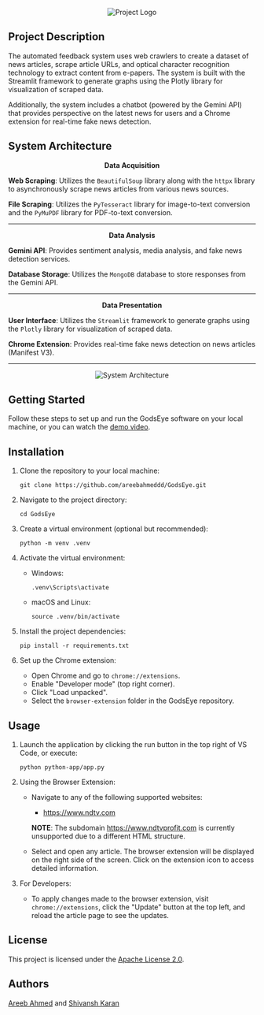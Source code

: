 <p align="center">
  <img src="https://github.com/areebahmeddd/GodsEye/blob/main/assets/logo.png" alt="Project Logo">
</p>

## Project Description

The automated feedback system uses web crawlers to create a dataset of news articles, scrape article URLs, and optical character recognition technology to extract content from e-papers. The system is built with the Streamlit framework to generate graphs using the Plotly library for visualization of scraped data.

Additionally, the system includes a chatbot (powered by the Gemini API) that provides perspective on the latest news for users and a Chrome extension for real-time fake news detection.

## System Architecture

<p align="center">
  <strong>Data Acquisition</strong>
</p>

**Web Scraping**: Utilizes the `BeautifulSoup` library along with the `httpx` library to asynchronously scrape news articles from various news sources.

**File Scraping**: Utilizes the `PyTesseract` library for image-to-text conversion and the `PyMuPDF` library for PDF-to-text conversion.

---

<p align="center">
  <strong>Data Analysis</strong>
</p>

**Gemini API**: Provides sentiment analysis, media analysis, and fake news detection services.

**Database Storage**: Utilizes the `MongoDB` database to store responses from the Gemini API.

---

<p align="center">
  <strong>Data Presentation</strong>
</p>

**User Interface**: Utilizes the `Streamlit` framework to generate graphs using the `Plotly` library for visualization of scraped data.

**Chrome Extension**: Provides real-time fake news detection on news articles (Manifest V3).

---

<p align="center">
  <img src="https://github.com/areebahmeddd/GodsEye/blob/main/assets/architecture.png" alt="System Architecture">
</p>

## Getting Started

Follow these steps to set up and run the GodsEye software on your local machine, or you can watch the [demo video](https://youtube.com/watch?v=GFApJyF8yc0).

## Installation

1. Clone the repository to your local machine:
    ```shell
    git clone https://github.com/areebahmeddd/GodsEye.git
    ```

2. Navigate to the project directory:
    ```shell
    cd GodsEye
    ```

3. Create a virtual environment (optional but recommended):
    ```shell
    python -m venv .venv
    ```

4. Activate the virtual environment:
    - Windows:
        ```shell
        .venv\Scripts\activate
        ```
    - macOS and Linux:
        ```shell
        source .venv/bin/activate
        ```

5. Install the project dependencies:
    ```shell
    pip install -r requirements.txt
    ```

6. Set up the Chrome extension:
    - Open Chrome and go to `chrome://extensions`.
    - Enable "Developer mode" (top right corner).
    - Click "Load unpacked".
    - Select the `browser-extension` folder in the GodsEye repository.

## Usage

1. Launch the application by clicking the run button in the top right of VS Code, or execute:
    ```shell
    python python-app/app.py
    ```

2. Using the Browser Extension:
    - Navigate to any of the following supported websites:
      - https://www.ndtv.com

      **NOTE**: The subdomain https://www.ndtvprofit.com is currently unsupported due to a different HTML structure.

    - Select and open any article. The browser extension will be displayed on the right side of the screen. Click on the extension icon to access detailed information.

3. For Developers:
    - To apply changes made to the browser extension, visit `chrome://extensions`, click the "Update" button at the top left, and reload the article page to see the updates.

## License

This project is licensed under the [Apache License 2.0](https://github.com/areebahmeddd/GodsEye/blob/main/LICENSE).

## Authors

[Areeb Ahmed](https://github.com/areebahmeddd) and [Shivansh Karan](https://github.com/SpaceTesla)
